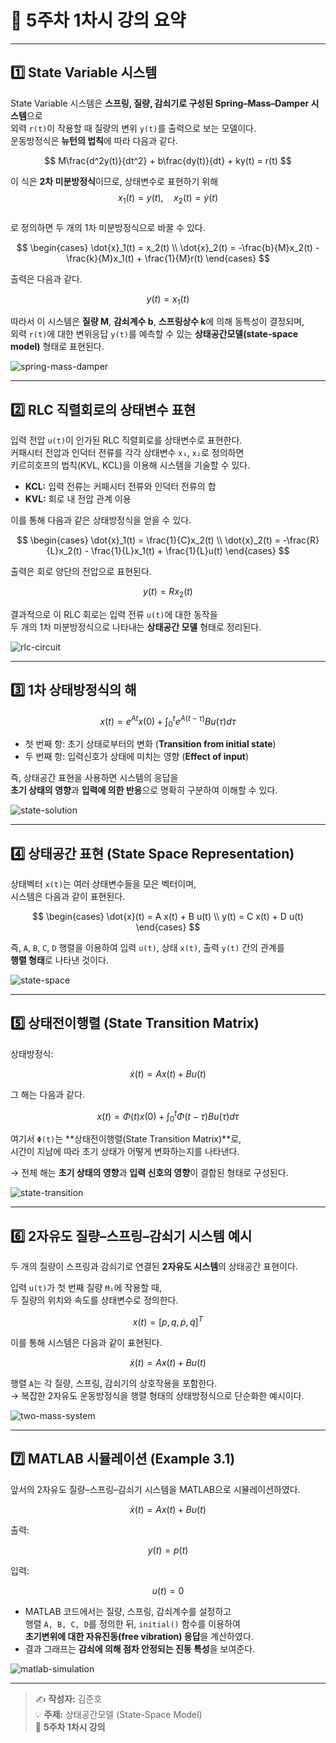 # 📘 5주차 1차시 강의 요약

---

## 1️⃣ State Variable 시스템

State Variable 시스템은 **스프링, 질량, 감쇠기로 구성된 Spring–Mass–Damper 시스템**으로  
외력 `r(t)`이 작용할 때 질량의 변위 `y(t)`를 출력으로 보는 모델이다.  
운동방정식은 **뉴턴의 법칙**에 따라 다음과 같다.

$$
M\frac{d^2y(t)}{dt^2} + b\frac{dy(t)}{dt} + ky(t) = r(t)
$$

이 식은 **2차 미분방정식**이므로, 상태변수로 표현하기 위해  
$$x_1(t) = y(t), \quad x_2(t) = \dot{y}(t)$$  
로 정의하면 두 개의 1차 미분방정식으로 바꿀 수 있다.

$$
\begin{cases}
\dot{x}_1(t) = x_2(t) \\
\dot{x}_2(t) = -\frac{b}{M}x_2(t) - \frac{k}{M}x_1(t) + \frac{1}{M}r(t)
\end{cases}
$$

출력은 다음과 같다.

$$
y(t) = x_1(t)
$$

따라서 이 시스템은 **질량 M**, **감쇠계수 b**, **스프링상수 k**에 의해 동특성이 결정되며,  
외력 `r(t)`에 대한 변위응답 `y(t)`를 예측할 수 있는 **상태공간모델(state-space model)** 형태로 표현된다.

![spring-mass-damper](<img width="247" height="309" alt="image" src="https://github.com/user-attachments/assets/3a3b892f-2e12-49fa-a722-122ba2896abc" />
)

---

## 2️⃣ RLC 직렬회로의 상태변수 표현

입력 전압 `u(t)`이 인가된 RLC 직렬회로를 상태변수로 표현한다.  
커패시터 전압과 인덕터 전류를 각각 상태변수 `x₁`, `x₂`로 정의하면  
키르히호프의 법칙(KVL, KCL)을 이용해 시스템을 기술할 수 있다.

- **KCL:** 입력 전류는 커패시터 전류와 인덕터 전류의 합  
- **KVL:** 회로 내 전압 관계 이용

이를 통해 다음과 같은 상태방정식을 얻을 수 있다.

$$
\begin{cases}
\dot{x}_1(t) = \frac{1}{C}x_2(t) \\
\dot{x}_2(t) = -\frac{R}{L}x_2(t) - \frac{1}{L}x_1(t) + \frac{1}{L}u(t)
\end{cases}
$$

출력은 회로 양단의 전압으로 표현된다.

$$
y(t) = R x_2(t)
$$

결과적으로 이 RLC 회로는 입력 전류 `u(t)`에 대한 동작을  
두 개의 1차 미분방정식으로 나타내는 **상태공간 모델** 형태로 정리된다.

![rlc-circuit](<img width="247" height="309" alt="image" src="https://github.com/user-attachments/assets/2275ae21-8de8-4e93-8a93-fd9ca0197d7c" />
)

---

## 3️⃣ 1차 상태방정식의 해

$$
x(t) = e^{At}x(0) + \int_0^t e^{A(t - \tau)}B u(\tau)d\tau
$$

- 첫 번째 항: 초기 상태로부터의 변화 (**Transition from initial state**)  
- 두 번째 항: 입력신호가 상태에 미치는 영향 (**Effect of input**)

즉, 상태공간 표현을 사용하면 시스템의 응답을  
**초기 상태의 영향**과 **입력에 의한 반응**으로 명확히 구분하여 이해할 수 있다.

![state-solution](이미지경로3.png)

---

## 4️⃣ 상태공간 표현 (State Space Representation)

상태벡터 `x(t)`는 여러 상태변수들을 모은 벡터이며,  
시스템은 다음과 같이 표현된다.

$$
\begin{cases}
\dot{x}(t) = A x(t) + B u(t) \\
y(t) = C x(t) + D u(t)
\end{cases}
$$

즉, `A`, `B`, `C`, `D` 행렬을 이용하여 입력 `u(t)`, 상태 `x(t)`, 출력 `y(t)` 간의 관계를  
**행렬 형태**로 나타낸 것이다.

![state-space](이미지경로4.png)

---

## 5️⃣ 상태전이행렬 (State Transition Matrix)

상태방정식:

$$
\dot{x}(t) = A x(t) + B u(t)
$$

그 해는 다음과 같다.

$$
x(t) = \Phi(t)x(0) + \int_0^t \Phi(t - \tau) B u(\tau)d\tau
$$

여기서 `Φ(t)`는 **상태전이행렬(State Transition Matrix)**로,  
시간이 지남에 따라 초기 상태가 어떻게 변화하는지를 나타낸다.

→ 전체 해는 **초기 상태의 영향**과 **입력 신호의 영향**이 결합된 형태로 구성된다.

![state-transition](이미지경로5.png)

---

## 6️⃣ 2자유도 질량–스프링–감쇠기 시스템 예시

두 개의 질량이 스프링과 감쇠기로 연결된 **2자유도 시스템**의 상태공간 표현이다.

입력 `u(t)`가 첫 번째 질량 `M₁`에 작용할 때,  
두 질량의 위치와 속도를 상태변수로 정의한다.

$$
x(t) = [p, q, \dot{p}, \dot{q}]^T
$$

이를 통해 시스템은 다음과 같이 표현된다.

$$
\dot{x}(t) = A x(t) + B u(t)
$$

행렬 `A`는 각 질량, 스프링, 감쇠기의 상호작용을 포함한다.  
→ 복잡한 2자유도 운동방정식을 행렬 형태의 상태방정식으로 단순화한 예시이다.

![two-mass-system](이미지경로6.png)

---

## 7️⃣ MATLAB 시뮬레이션 (Example 3.1)

앞서의 2자유도 질량–스프링–감쇠기 시스템을 MATLAB으로 시뮬레이션하였다.

$$
\dot{x}(t) = A x(t) + B u(t)
$$

출력:

$$
y(t) = p(t)
$$

입력:

$$
u(t) = 0
$$

- MATLAB 코드에서는 질량, 스프링, 감쇠계수를 설정하고  
  행렬 `A, B, C, D`를 정의한 뒤, `initial()` 함수를 이용하여  
  **초기변위에 대한 자유진동(free vibration) 응답**을 계산하였다.  
- 결과 그래프는 **감쇠에 의해 점차 안정되는 진동 특성**을 보여준다.

![matlab-simulation](이미지경로7.png)

---

> ✍️ **작성자:** 김준호  
> 💡 **주제:** 상태공간모델 (State-Space Model)  
> 📅 **5주차 1차시 강의**
